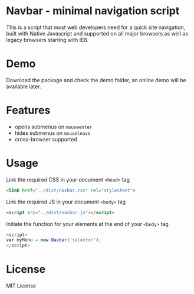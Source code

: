 # Navbar - minimal navigation script
This is a script that most web developers need for a quick site navigation, built with Native Javascript and supported on all major browsers as well as legacy browsers starting with IE8.

# Demo
Download the package and check the demo folder, an online demo will be available later.

# Features
* opens submenus on `mouseenter`
* hides submenus on `mouseleave`
* cross-browser supported

# Usage
Link the required CSS in your document `<head>` tag
```html
<link href="../dist/navbar.css" rel="stylesheet">
```

Link the required JS in your document  `<body>` tag
```html
<script src="../dist/navbar.js"></script>
```

Initiate the function for your elements at the end of your `<body>` tag
```javascript
<script>
var myMenu = new Navbar('selector');
</script>
```

# License
MIT License

